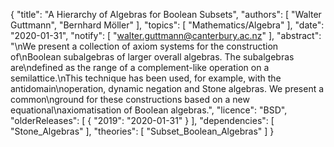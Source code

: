 {
    "title": "A Hierarchy of Algebras for Boolean Subsets",
    "authors": [
        "Walter Guttmann",
        "Bernhard Möller"
    ],
    "topics": [
        "Mathematics/Algebra"
    ],
    "date": "2020-01-31",
    "notify": [
        "walter.guttmann@canterbury.ac.nz"
    ],
    "abstract": "\nWe present a collection of axiom systems for the construction of\nBoolean subalgebras of larger overall algebras. The subalgebras are\ndefined as the range of a complement-like operation on a semilattice.\nThis technique has been used, for example, with the antidomain\noperation, dynamic negation and Stone algebras. We present a common\nground for these constructions based on a new equational\naxiomatisation of Boolean algebras.",
    "licence": "BSD",
    "olderReleases": [
        {
            "2019": "2020-01-31"
        }
    ],
    "dependencies": [
        "Stone_Algebras"
    ],
    "theories": [
        "Subset_Boolean_Algebras"
    ]
}